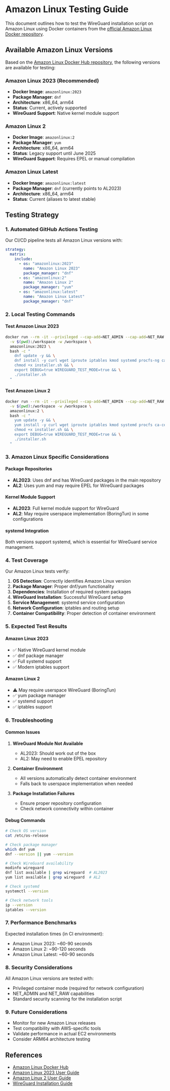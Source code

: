 # Amazon Linux Testing Guide

This document outlines how to test the WireGuard installation script on Amazon Linux using Docker containers from the [official Amazon Linux Docker repository](https://hub.docker.com/_/amazonlinux).

## Available Amazon Linux Versions

Based on the [Amazon Linux Docker Hub repository](https://hub.docker.com/_/amazonlinux), the following versions are available for testing:

### Amazon Linux 2023 (Recommended)
- **Docker Image**: `amazonlinux:2023`
- **Package Manager**: `dnf`
- **Architecture**: x86_64, arm64
- **Status**: Current, actively supported
- **WireGuard Support**: Native kernel module support

### Amazon Linux 2
- **Docker Image**: `amazonlinux:2`
- **Package Manager**: `yum`
- **Architecture**: x86_64, arm64
- **Status**: Legacy support until June 2025
- **WireGuard Support**: Requires EPEL or manual compilation

### Amazon Linux Latest
- **Docker Image**: `amazonlinux:latest`
- **Package Manager**: `dnf` (currently points to AL2023)
- **Architecture**: x86_64, arm64
- **Status**: Current (aliases to latest stable)

## Testing Strategy

### 1. Automated GitHub Actions Testing

Our CI/CD pipeline tests all Amazon Linux versions with:

```yaml
strategy:
  matrix:
    include:
      - os: "amazonlinux:2023"
        name: "Amazon Linux 2023"
        package_manager: "dnf"
      - os: "amazonlinux:2"
        name: "Amazon Linux 2"
        package_manager: "yum"
      - os: "amazonlinux:latest"
        name: "Amazon Linux Latest"
        package_manager: "dnf"
```

### 2. Local Testing Commands

#### Test Amazon Linux 2023
```bash
docker run --rm -it --privileged --cap-add=NET_ADMIN --cap-add=NET_RAW \
  -v $(pwd):/workspace -w /workspace \
  amazonlinux:2023 \
  bash -c "
    dnf update -y && \
    dnf install -y curl wget iproute iptables kmod systemd procfs-ng ca-certificates && \
    chmod +x installer.sh && \
    export DEBUG=true WIREGUARD_TEST_MODE=true && \
    ./installer.sh
  "
```

#### Test Amazon Linux 2
```bash
docker run --rm -it --privileged --cap-add=NET_ADMIN --cap-add=NET_RAW \
  -v $(pwd):/workspace -w /workspace \
  amazonlinux:2 \
  bash -c "
    yum update -y && \
    yum install -y curl wget iproute iptables kmod systemd procfs ca-certificates && \
    chmod +x installer.sh && \
    export DEBUG=true WIREGUARD_TEST_MODE=true && \
    ./installer.sh
  "
```

### 3. Amazon Linux Specific Considerations

#### Package Repositories
- **AL2023**: Uses dnf and has WireGuard packages in the main repository
- **AL2**: Uses yum and may require EPEL for WireGuard packages

#### Kernel Module Support
- **AL2023**: Full kernel module support for WireGuard
- **AL2**: May require userspace implementation (BoringTun) in some configurations

#### systemd Integration
Both versions support systemd, which is essential for WireGuard service management.

### 4. Test Coverage

Our Amazon Linux tests verify:

1. **OS Detection**: Correctly identifies Amazon Linux version
2. **Package Manager**: Proper dnf/yum functionality
3. **Dependencies**: Installation of required system packages
4. **WireGuard Installation**: Successful WireGuard setup
5. **Service Management**: systemd service configuration
6. **Network Configuration**: iptables and routing setup
7. **Container Compatibility**: Proper detection of container environment

### 5. Expected Test Results

#### Amazon Linux 2023
- ✅ Native WireGuard kernel module
- ✅ dnf package manager
- ✅ Full systemd support
- ✅ Modern iptables support

#### Amazon Linux 2
- ⚠️ May require userspace WireGuard (BoringTun)
- ✅ yum package manager
- ✅ systemd support
- ✅ iptables support

### 6. Troubleshooting

#### Common Issues

1. **WireGuard Module Not Available**
   - AL2023: Should work out of the box
   - AL2: May need to enable EPEL repository

2. **Container Environment**
   - All versions automatically detect container environment
   - Falls back to userspace implementation when needed

3. **Package Installation Failures**
   - Ensure proper repository configuration
   - Check network connectivity within container

#### Debug Commands

```bash
# Check OS version
cat /etc/os-release

# Check package manager
which dnf yum
dnf --version || yum --version

# Check WireGuard availability
modinfo wireguard
dnf list available | grep wireguard  # AL2023
yum list available | grep wireguard  # AL2

# Check systemd
systemctl --version

# Check network tools
ip --version
iptables --version
```

### 7. Performance Benchmarks

Expected installation times (in CI environment):
- Amazon Linux 2023: ~60-90 seconds
- Amazon Linux 2: ~90-120 seconds
- Amazon Linux Latest: ~60-90 seconds

### 8. Security Considerations

All Amazon Linux versions are tested with:
- Privileged container mode (required for network configuration)
- NET_ADMIN and NET_RAW capabilities
- Standard security scanning for the installation script

### 9. Future Considerations

- Monitor for new Amazon Linux releases
- Test compatibility with AWS-specific tools
- Validate performance in actual EC2 environments
- Consider ARM64 architecture testing

## References

- [Amazon Linux Docker Hub](https://hub.docker.com/_/amazonlinux)
- [Amazon Linux 2023 User Guide](https://docs.aws.amazon.com/linux/al2023/)
- [Amazon Linux 2 User Guide](https://docs.aws.amazon.com/AWSEC2/latest/UserGuide/amazon-linux-2-virtual-machine.html)
- [WireGuard Installation Guide](https://www.wireguard.com/install/) 